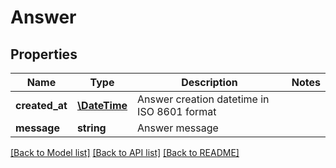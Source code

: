 # Answer

## Properties
Name | Type | Description | Notes
------------ | ------------- | ------------- | -------------
**created_at** | [**\DateTime**](\DateTime.md) | Answer creation datetime in ISO 8601 format | 
**message** | **string** | Answer message | 

[[Back to Model list]](../README.md#documentation-for-models) [[Back to API list]](../README.md#documentation-for-api-endpoints) [[Back to README]](../README.md)



